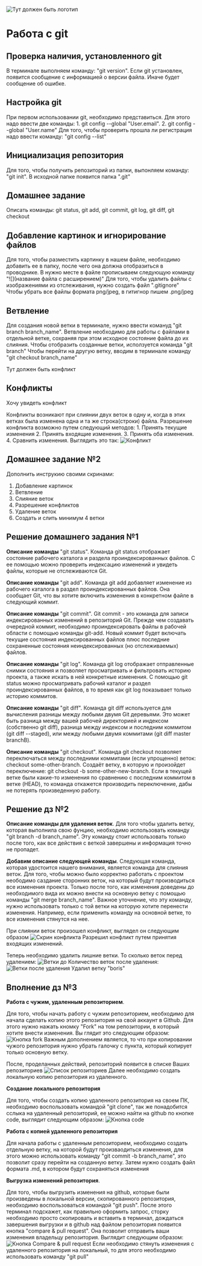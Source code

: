 ![Тут должен быть логотип](gitlogo.jpeg)
# Работа с git

## Проверка наличия, установленного git

В терминале выполняем команду: "git version". Если git установлен, появится сообщение с информацией о версии файла. Иначе будет сообщение об ошибке.

## Настройка git

При первом использовании git, необходимо представиться. Для этого надо ввести две команды: 1. git config --global "User.email". 2. git config --global "User.name"
Для того, чтобы проверить прошла ли регистрация надо ввести команду: "git config --list"

## Инициализация репозитория
Для того, чтобы получить репозиторий из папки, выпонляем команду: "git init". В исходной папке появится папка ".git"

## Домашнее задание
Описать команды: git status, git add, git commit, git log, git diff, git checkout

## Добавление картинок и игнорирование файлов
Для того, чтобы разместить картинку в нашем файле, необходимо добавить ее в папку, после чего она должна отобразиться в проводнике. В нужно месте в файле прописываем следующую команду "![](название файла с расширением)"
Для того, чтобы удалить файлы с изображениями из отслеживания, нужно создать файл ".gitignore" 
Чтобы убрать все файлы формата png/jpeg, в гитигнор пишем .png/jpeg

## Ветвление
Для создания новой ветки в терминале, нужно ввести комануд "git branch branch_name".
Ветвление необходимо для работы с файлами в отдельной ветке, сохраняя при этом исходное состояние файла до их слияния.
Чтобы отобразить созданные ветки, исползуется команда "git branch"
Чтобы перейти на другую ветку, вводим в терминале команду "git checkout branch_name"


Тут должен быть конфликт
## Конфликты
Хочу увидеть конфликт

Конфликты возникают при слиянии двух веток в одну и, когда в этих ветках была изменена одна и та же строка(строки) файла. Разрешение конфликта возможно путем следующий методов: 1. Принять текущие изменения 2. Принять входящие изменения. 3. Принять оба изменения. 4. Сравнить изменения.
Выглядить это так:
![Конфликт](conflikt.png)

## Домашнее задание №2
Дополнить инструкию своими скринами:
1. Добавление картинок
2. Ветвление
3. Слияние веток
4. Разрешение конфликтов
5. Удаление веток
6. Создать и слить минимум 4 ветки

## Решение домашнего задания №1

**Описание команды** "git status". Команда git status отображает состояние рабочего каталога и раздела проиндексированных файлов. С ее помощью можно проверить индексацию изменений и увидеть файлы, которые не отслеживаются Git.

**Описание команды** "git add". Команда git add добавляет изменение из рабочего каталога в раздел проиндексированных файлов. Она сообщает Git, что вы хотите включить изменения в конкретном файле в следующий коммит.

**Описание команды** "git commit". Git commit - это команда для записи индексированных изменений в репозиторий Git.
Прежде чем создавать очередной коммит, необходимо проиндексировать файлы в рабочей области с помощью команды git-add. Новый коммит будет включать текущие состояния индексированных файлов плюс последние сохраненные состояния неиндексированных (но отслеживаемых) файлов.

**Описание команды** "git log". Команда git log отображает отправленные снимки состояния и позволяет просматривать и фильтровать историю проекта, а также искать в ней конкретные изменения. С помощью git status можно просматривать рабочий каталог и раздел проиндексированных файлов, в то время как git log показывает только историю коммитов.

**Описание команды** "git diff". Команда git diff используется для вычисления разницы между любыми двумя Git деревьями. Это может быть разница между вашей рабочей директорией и индексом (собственно git diff), разница между индексом и последним коммитом (git diff --staged), или между любыми двумя коммитами (git diff master branchB).

**Описание команды** "git checkout". Команда git checkout позволяет переключаться между последними коммитами (если упрощенно) веток: checkout some-other-branch. Создаёт ветку, в которую и произойдет переключение: git checkout -b some-other-new-branch. Если в текущей ветке были какие-то изменения по сравнению с последним коммитом в ветке (HEAD), то команда откажется производить переключение, дабы не потерять произведенную работу.

## Решение дз №2

**Описание команды для удаления веток**.
Для того чтобы удалить ветку, которая выполнила свою фунцию, необходимо использовать команду "git branch -d branch_name". Эту команду стоит использовать только после того, как все действия с веткой завершены и информация точно не пропадет.

**Добавим описание следующей команды**. Следующая команда, которая удостоится нашего внимания, является команда для слияния веток. Для того, чтобы можно было корректно работать с проектом неободимо саздание сторонних веток, на который будут производиться все изменения проекта. Только после того, как изменения доведены до необходимого вида их можно внести на основную ветку с помощью команды "git merge branch_name". Важное уточнение, что эту команду, нужно использовать только с той ветки на которую хотите перенести изменения. Например, если применить команду на основной ветке, то все изменения стянутся на нее.

При слиянии веток произошел конфликт, выглядел он следующим образом ![Скрин конфликта](conflikt2.png) 
Разрешил конфликт путем принятия входящих изменений.

Теперь необходимо удалить лишние ветки. То сколько веток перед удалением: ![Ветки до](vetkido.png)
Количество веток после удаления: ![Ветки после удаления](vetkiposle.png)
Удалил ветку "boris"

## Вполнение дз №3

**Работа с чужим, удаленным репозиторием**.

Для того, чтобы начать работу с чужим репозиторием, необходимо для начала сделать копию этого репозитория на свой аккаунт в Github. Для этого нужно нажать кномку "Fork" на том репозитории, в который хотите внести изменения. Вы глядит это следующим образом: ![Кнопка fork](fork.png)
Важным дополнением является, то что при копировании чужого репозитория нужно убрать галочку с пункта, который копирует только основную ветку.

После, проделанных действий, репозиторий появится в списке Ваших репозиториев ![Список репозиториев](primer.png)
Далее необходимо создать локальную копию репозитория из удаленного.

**Создание локального репозитория**

Для того, чтобы создать копию удаленного репозитория на своем ПК, необходимо воспользовать командой "git clone", так же понадобится сслыка на удаленный репозиторий, ее можно найти на github по кнопке code, выглядит следующим образом: ![Кнопка code](code.png)

**Работа с копией удаленного репозитория**

Для начала работы с удаленным репозиторием, необходимо создать отдельную ветку, на которой будут произваодиться изменения, для этого можно использовать команду "git commit -b branch_name", это позволит сразу перейти на созданную ветку. Затем нужно создать файл формата .md, в котором будут сохраняться изменения

**Выгрузка изменений репозитория**.

Для того, чтобы выгрузить изменения на github, которые были произведены в локальной версии, скопированного репозитория, необходимо воспользоваться командой "git push". После этого терминал подскажет, как правильно оформить запрос, сторку необходимо просто скопировать и вставить в терминал, дождаться завершения выгрузки и в github над файлом репозитория появится кнопка "compare & pull request". Она позволит отправить ваши изменения владельцу репозитория. Выглядит следующим образом: ![Кнопка Compare & pull request](primer2.png)
Если необходимо стянуть изменения с удаленного репозитория на локальный, то для этого необходимо использовать команду "git pull"